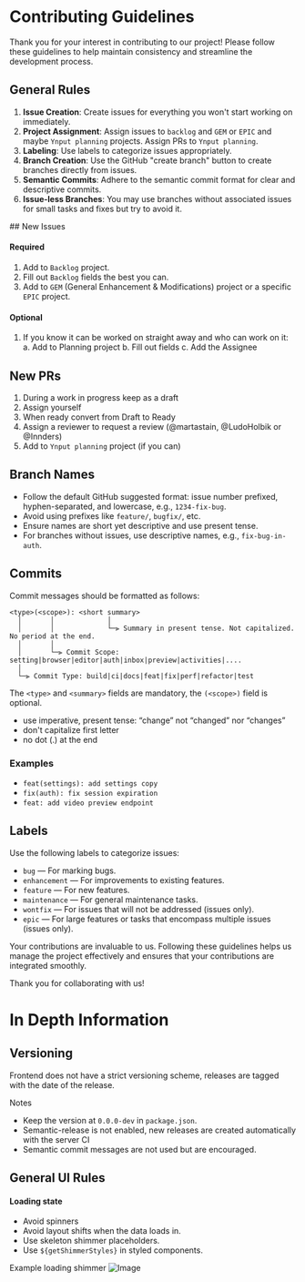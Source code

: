 # Contributing Guidelines

Thank you for your interest in contributing to our project!
Please follow these guidelines to help maintain consistency and streamline the development process.

## General Rules

1. **Issue Creation**: Create issues for everything you won't start working on immediately.
2. **Project Assignment**: Assign issues to `backlog` and `GEM` or `EPIC` and maybe `Ynput planning` projects. Assign PRs to `Ynput planning`.
3. **Labeling**: Use labels to categorize issues appropriately.
4. **Branch Creation**: Use the GitHub "create branch" button to create branches directly from issues.
5. **Semantic Commits**: Adhere to the semantic commit format for clear and descriptive commits.
6. **Issue-less Branches**: You may use branches without associated issues for small tasks and fixes but try to avoid it.

## New Issues

#### Required

1. Add to `Backlog` project.
2. Fill out `Backlog` fields the best you can.
3. Add to `GEM` (General Enhancement & Modifications) project or a specific `EPIC` project.

#### Optional

1. If you know it can be worked on straight away and who can work on it:
   a. Add to Planning project
   b. Fill out fields
   c. Add the Assignee

## New PRs

1. During a work in progress keep as a draft
2. Assign yourself
3. When ready convert from Draft to Ready
4. Assign a reviewer to request a review (@martastain, @LudoHolbik or @Innders)
5. Add to `Ynput planning` project (if you can)

## Branch Names

- Follow the default GitHub suggested format: issue number prefixed, hyphen-separated, and lowercase, e.g., `1234-fix-bug`.
- Avoid using prefixes like `feature/`, `bugfix/`, etc.
- Ensure names are short yet descriptive and use present tense.
- For branches without issues, use descriptive names, e.g., `fix-bug-in-auth`.

## Commits

Commit messages should be formatted as follows:

```
<type>(<scope>): <short summary>
  │       │             │
  │       │             └─⫸ Summary in present tense. Not capitalized. No period at the end.
  │       │
  │       └─⫸ Commit Scope: setting|browser|editor|auth|inbox|preview|activities|....
  │
  └─⫸ Commit Type: build|ci|docs|feat|fix|perf|refactor|test
```

The `<type>` and `<summary>` fields are mandatory, the `(<scope>)` field is optional.

- use imperative, present tense: “change” not “changed” nor “changes”
- don't capitalize first letter
- no dot (.) at the end

### Examples

- `feat(settings): add settings copy`
- `fix(auth): fix session expiration`
- `feat: add video preview endpoint`

## Labels

Use the following labels to categorize issues:

- `bug` — For marking bugs.
- `enhancement` — For improvements to existing features.
- `feature` — For new features.
- `maintenance` — For general maintenance tasks.
- `wontfix` — For issues that will not be addressed (issues only).
- `epic` — For large features or tasks that encompass multiple issues (issues only).

Your contributions are invaluable to us.
Following these guidelines helps us manage the project effectively and ensures that your contributions are integrated smoothly.

Thank you for collaborating with us!

# In Depth Information

## Versioning

Frontend does not have a strict versioning scheme, releases are tagged with the date of the release.

Notes

- Keep the version at `0.0.0-dev` in `package.json`.
- Semantic-release is not enabled, new releases are created automatically with the server CI
- Semantic commit messages are not used but are encouraged.

## General UI Rules

#### Loading state

- Avoid spinners
- Avoid layout shifts when the data loads in.
- Use skeleton shimmer placeholders.
- Use `${getShimmerStyles}` in styled components.

Example loading shimmer
![Image](https://github.com/ynput/ayon-frontend/assets/49156310/f589ca02-37a3-41e4-a64a-3e2062083407)
